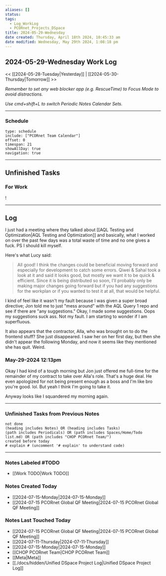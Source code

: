 ```yaml
---
aliases: []
status: 
tags:
  - Log_WorkLog
  - PCORnet_Projects_DSpace
title: 2024-05-29-Wednesday
date created: Thursday, April 18th 2024, 10:45:33 am
date modified: Wednesday, May 29th 2024, 1:08:18 pm
---
```


## 2024-05-29-Wednesday Work Log

<< [[2024-05-28-Tuesday|Yesterday]] | [[2024-05-30-Thursday|Tomorrow]] >>

_Remember to set any web blocker app (e.g. RescueTime) to Focus Mode to avoid distractions._

_Use cmd+shift+L to switch Periodic Notes Calendar Sets._

---

### Schedule

```gEvent
type: schedule
include: ["PCORnet Team Calendar"]
offset: 0
timespan: 21
showAllDay: true
navigation: true
```

---

## Unfinished Tasks

### For Work

!

---

## Log

I just had a meeting where they talked about [[AQL Testing and Optimization|AQL Testing and Optimization]] and basically, what I worked on over the past few days was a total waste of time and no one gives a fuck. PS I should kill myself.

Here's what Lucy said:

> All good! I think the changes could be beneficial moving forward and especially for development to catch some errors. Qiwei & Sahal took a look at it and said it looks good, but mostly we want it to be quick & efficient. Since it is being distributed so soon, I'll probably only be making major changes going forward but if you had any suggestions for the workplan or if you wanted to test it at all, that would be helpful.

I kind of feel like it wasn't my fault because I was given a super broad directive; Jon told me to just "mess around" with the AQL Query 1 repo and see if there are "any suggestions." Okay, I made some suggestions. Oops my suggestions suck ass. Not my fault. I am starting to wonder if I am superfluous.

It also appears that the contractor, Alla, who was brought on to do the frontend stuff? She just disappeared. I saw her on her first day, but then she didn't appear the following Monday, and now it seems like they mentioned she has quit. Weird.

### May-29-2024 12:13pm

Okay I had kind of a tough morning but Jon just offered me full-time for the remainder of my contract to take over Alla's role. That's a huge deal. He even apologized for not being present enough as a boss and I'm like bro you're good. lol. But yeah I think I'm going to take it.

Anyway looks like I squandered my morning again.

---

### Unfinished Tasks from Previous Notes

```tasks
not done
(heading includes Notes) OR (heading includes Tasks)
(path includes Periodicals) OR (path includes Spaces/Home/Todo list.md) OR (path includes "CHOP PCORnet Team/")
created before today
# explain # (uncomment '# explain' to understand code)
```

---

### Notes Labeled \#TODO

- [[Work TODO|Work TODO]]


### Notes Created Today

- [[2024-07-15-Monday|2024-07-15-Monday]]
- [[2024-07-15 PCORnet Global QF Meeting|2024-07-15 PCORnet Global QF Meeting]]


### Notes Last Touched Today

- [[2024-07-15 PCORnet Global QF Meeting|2024-07-15 PCORnet Global QF Meeting]]
- [[2024-07-11-Thursday|2024-07-11-Thursday]]
- [[2024-07-15-Monday|2024-07-15-Monday]]
- [[CHOP PCORnet Team|CHOP PCORnet Team]]
- [[Meta|Meta]]
- [[./docs/hidden/Unified DSpace Project Log|Unified DSpace Project Log]]

